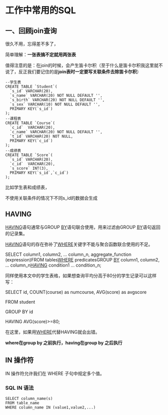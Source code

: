 # 工作中常用的SQL

## 一、回顾join查询

很久不用，忘得差不多了，

简单理解：**一张表搞不定就用两张表**

 值得注意的是：在join的时候，会产生笛卡尔积（至于什么是笛卡尔积我这里就不说了，反正我们要记住的是**join表时一定要写关联条件去除笛卡尔积**） 

```mysql
--学生表
CREATE TABLE `Student`(
  `s_id` VARCHAR(20),
  `s_name` VARCHAR(20) NOT NULL DEFAULT '',
  `s_birth` VARCHAR(20) NOT NULL DEFAULT '',
  `s_sex` VARCHAR(10) NOT NULL DEFAULT '',
  PRIMARY KEY(`s_id`)
);
--课程表
CREATE TABLE `Course`(
  `c_id`  VARCHAR(20),
  `c_name` VARCHAR(20) NOT NULL DEFAULT '',
  `t_id` VARCHAR(20) NOT NULL,
  PRIMARY KEY(`c_id`)
);
--成绩表
CREATE TABLE `Score`(
  `s_id` VARCHAR(20),
  `c_id`  VARCHAR(20),
  `s_score` INT(3),
  PRIMARY KEY(`s_id`,`c_id`)
);
```

比如学生表和成绩表，

不使用关联条件的情况下不同s_id的数据会生成

## HAVING

[HAVING](https://www.baidu.com/s?wd=HAVING&tn=SE_PcZhidaonwhc_ngpagmjz&rsv_dl=gh_pc_zhidao)语句通常与GROUP [BY](https://www.baidu.com/s?wd=BY&tn=SE_PcZhidaonwhc_ngpagmjz&rsv_dl=gh_pc_zhidao)语句联合使用，用来过滤由GROUP [BY](https://www.baidu.com/s?wd=BY&tn=SE_PcZhidaonwhc_ngpagmjz&rsv_dl=gh_pc_zhidao)语句返回的记录集。

[HAVING](https://www.baidu.com/s?wd=HAVING&tn=SE_PcZhidaonwhc_ngpagmjz&rsv_dl=gh_pc_zhidao)语句的存在弥补了[WHERE](https://www.baidu.com/s?wd=WHERE&tn=SE_PcZhidaonwhc_ngpagmjz&rsv_dl=gh_pc_zhidao)关键字不能与聚合函数联合使用的不足。

SELECT column1, column2, ... column_n, aggregate_function (expression)FROM tables[WHERE](https://www.baidu.com/s?wd=WHERE&tn=SE_PcZhidaonwhc_ngpagmjz&rsv_dl=gh_pc_zhidao) predicatesGROUP [BY](https://www.baidu.com/s?wd=BY&tn=SE_PcZhidaonwhc_ngpagmjz&rsv_dl=gh_pc_zhidao) column1, column2, ... column_n[HAVING](https://www.baidu.com/s?wd=HAVING&tn=SE_PcZhidaonwhc_ngpagmjz&rsv_dl=gh_pc_zhidao) condition1 ... condition_n;

同样使用本文中的学生表格，如果想查询平均分高于80分的学生记录可以这样写：

SELECT id, COUNT(course) as numcourse, AVG(score) as avgscore

FROM student

GROUP BY id

HAVING AVG(score)>=80;

在这里，如果用[WHERE](https://www.baidu.com/s?wd=WHERE&tn=SE_PcZhidaonwhc_ngpagmjz&rsv_dl=gh_pc_zhidao)代替HAVING就会出错。

**where在group by 之前执行，having在group by 之后执行**



## IN 操作符

IN 操作符允许我们在 WHERE 子句中规定多个值。

### SQL IN 语法

```mysql
SELECT column_name(s)
FROM table_name
WHERE column_name IN (value1,value2,...)
```

